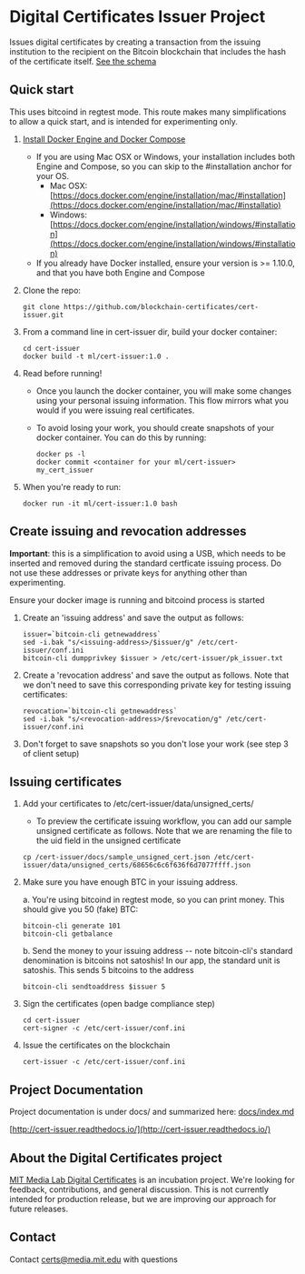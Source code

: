 Digital Certificates Issuer Project
===================================

Issues digital certificates by creating a transaction from the issuing institution to the recipient
on the Bitcoin blockchain that includes the hash of the certificate itself. [See the schema](https://github.com/blockchain-certificates/cert-schema)

[//]: # "start_docker_instructions"

Quick start
-----------

This uses bitcoind in regtest mode. This route makes many simplifications to allow a quick start, and is intended for
experimenting only.

1. [Install Docker Engine and Docker Compose](https://docs.docker.com/engine/installation)
    - If you are using Mac OSX or Windows, your installation includes both Engine and Compose, so you can skip to the #installation anchor for your OS.
        - Mac OSX: [https://docs.docker.com/engine/installation/mac/#installation](https://docs.docker.com/engine/installation/mac/#installatio)
        - Windows: [https://docs.docker.com/engine/installation/windows/#installation](https://docs.docker.com/engine/installation/windows/#installation)
    - If you already have Docker installed, ensure your version is >= 1.10.0, and that you have both Engine and Compose

2. Clone the repo:

    ```
    git clone https://github.com/blockchain-certificates/cert-issuer.git
    ```


3. From a command line in cert-issuer dir, build your docker container:
    
    ```
    cd cert-issuer
    docker build -t ml/cert-issuer:1.0 .
    ```

4. Read before running!

    - Once you launch the docker container, you will make some changes using your personal issuing information. This flow mirrors what you would if you were issuing real certificates.
    - To avoid losing your work, you should create snapshots of your docker container. You can do this by running:

        ```
        docker ps -l
        docker commit <container for your ml/cert-issuer> my_cert_issuer
        ```

5. When you're ready to run:

    ```
    docker run -it ml/cert-issuer:1.0 bash
    ```

Create issuing and revocation addresses
---------------------------------------

__Important__: this is a simplification to avoid using a USB, which needs to be inserted and removed during the
standard certficate issuing process. Do not use these addresses or private keys for anything other than experimenting.

Ensure your docker image is running and bitcoind process is started

1. Create an 'issuing address' and save the output as follows:

    ```
    issuer=`bitcoin-cli getnewaddress`
    sed -i.bak "s/<issuing-address>/$issuer/g" /etc/cert-issuer/conf.ini
    bitcoin-cli dumpprivkey $issuer > /etc/cert-issuer/pk_issuer.txt
    ```

2. Create a 'revocation address' and save the output as follows. Note that we don't need to save this
corresponding private key for testing issuing certificates:

    ```
    revocation=`bitcoin-cli getnewaddress`
    sed -i.bak "s/<revocation-address>/$revocation/g" /etc/cert-issuer/conf.ini
    ```

3. Don't forget to save snapshots so you don't lose your work (see step 3 of client setup)

Issuing certificates
--------------------

1. Add your certificates to /etc/cert-issuer/data/unsigned_certs/

    - To preview the certificate issuing workflow, you can add our sample unsigned certificate as follows. Note that
    we are renaming the file to the uid field in the unsigned certificate

    ```
    cp /cert-issuer/docs/sample_unsigned_cert.json /etc/cert-issuer/data/unsigned_certs/68656c6c6f636f6d7077ffff.json
    ```

2. Make sure you have enough BTC in your issuing address.

    a. You're using bitcoind in regtest mode, so you can print money. This should give you 50 (fake) BTC:

    ```
    bitcoin-cli generate 101
    bitcoin-cli getbalance
    ```

    b. Send the money to your issuing address -- note bitcoin-cli's standard denomination is bitcoins not satoshis! In our
    app, the standard unit is satoshis. This sends 5 bitcoins to the address

    ```
    bitcoin-cli sendtoaddress $issuer 5
    ```

3. Sign the certificates (open badge compliance step)

    ```
    cd cert-issuer
    cert-signer -c /etc/cert-issuer/conf.ini
    ```

4. Issue the certificates on the blockchain

    ```
    cert-issuer -c /etc/cert-issuer/conf.ini

[//]: # "end_docker_instructions"

Project Documentation
---------------------

Project documentation is under docs/ and summarized here: [docs/index.md](/docs/index.md)

[http://cert-issuer.readthedocs.io/](http://cert-issuer.readthedocs.io/)



About the Digital Certificates project
--------------------------------------

[MIT Media Lab Digital Certificates](http://certificates.media.mit.edu/) is an incubation project. We're looking for feedback, contributions, and general
discussion. This is not currently intended for production release, but we are improving our approach for future releases.


Contact
-------

Contact [certs@media.mit.edu](mailto:certs@media.mit.edu) with questions

